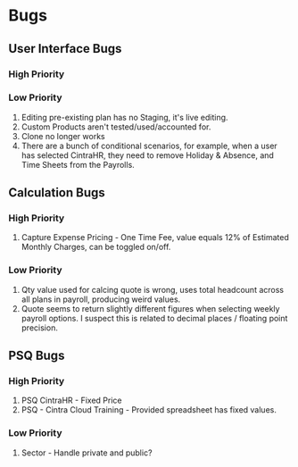 # Bugs

## User Interface Bugs
### High Priority
### Low Priority
1. Editing pre-existing plan has no Staging, it's live editing.
2. Custom Products aren't tested/used/accounted for. 
3. Clone no longer works
4. There are a bunch of conditional scenarios, for example, when a user has selected CintraHR, they need to remove Holiday & Absence, and Time Sheets from the Payrolls.

## Calculation Bugs
### High Priority
1. Capture Expense Pricing - One Time Fee, value equals 12% of Estimated Monthly Charges, can be toggled on/off.
### Low Priority
1. Qty value used for calcing quote is wrong, uses total headcount across all plans in payroll, producing weird values.
2. Quote seems to return slightly different figures when selecting weekly payroll options. I suspect this is related to decimal places / floating point precision.

## PSQ Bugs
### High Priority
1. PSQ CintraHR - Fixed Price
2. PSQ - Cintra Cloud Training - Provided spreadsheet has fixed values.
### Low Priority
1. Sector - Handle private and public?